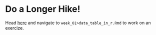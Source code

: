# Do a Longer Hike! 
Head [here](http://datahub.berkeley.edu/hub/user-redirect/git-pull?repo=https%3A%2F%2Fgithub.com%2FUCB-MIDS%2Fw241&branch=master&urlpath=rstudio) and navigate to `week_01>data_table_in_r.Rmd` to work on an exercize.
